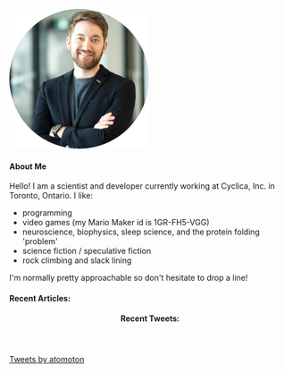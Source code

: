 ![image](images/self.png)
#### About Me
Hello! I am a scientist and developer currently working at Cyclica,
Inc. in Toronto, Ontario. I like:

* programming
* video games (my Mario Maker id is 1GR-FH5-VGG)
* neuroscience, biophysics, sleep science, and the protein folding 'problem'
* science fiction / speculative fiction
* rock climbing and slack lining

I'm normally pretty approachable so don't hesitate to drop a line!


  <h4 id="recents-widget">
      Recent Articles:
  </h4>

<div id="retainable-rss-embed" data-rss="https://medium.com/feed/@atomoton" data-maxcols="2" data-layout="slider" data-poststyle="external" data-readmore=" " data-buttonclass="btn btn-primary" data-offset="-100"></div>

<header>
  <h4 id="twitter-widget">
      Recent Tweets:
  </h4>
</header>
<section>
  <a class="twitter-timeline" data-height="400" data-dnt="true" data-tweet-limit="3" data-chrome="nofooter noheader noborders transparent" href="https://twitter.com/atomoton?ref_src=twsrc%5Etfw"> Tweets by atomoton </a> <script src="/assets/js/twitter.js" charset="utf-8" content-type="application/javascript"> </script>
</section>


<script src="/assets/js/retain.js"></script>

<div class="bc-comment">
<script async src="https://comments.app/js/widget.js?2" data-comments-app-website="MjsfhxAl" data-limit="5" data-dislikes="1" data-outlined="1"></script>
</div>

